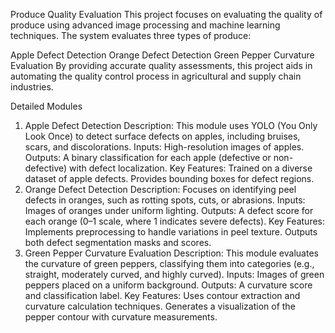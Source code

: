 Produce Quality Evaluation
This project focuses on evaluating the quality of produce using advanced image processing and machine learning techniques. The system evaluates three types of produce:

Apple Defect Detection
Orange Defect Detection
Green Pepper Curvature Evaluation
By providing accurate quality assessments, this project aids in automating the quality control process in agricultural and supply chain industries.


Detailed Modules
1. Apple Defect Detection
Description: This module uses YOLO (You Only Look Once) to detect surface defects on apples, including bruises, scars, and discolorations.
Inputs: High-resolution images of apples.
Outputs: A binary classification for each apple (defective or non-defective) with defect localization.
Key Features:
Trained on a diverse dataset of apple defects.
Provides bounding boxes for defect regions.
2. Orange Defect Detection
Description: Focuses on identifying peel defects in oranges, such as rotting spots, cuts, or abrasions.
Inputs: Images of oranges under uniform lighting.
Outputs: A defect score for each orange (0–1 scale, where 1 indicates severe defects).
Key Features:
Implements preprocessing to handle variations in peel texture.
Outputs both defect segmentation masks and scores.
3. Green Pepper Curvature Evaluation
Description: This module evaluates the curvature of green peppers, classifying them into categories (e.g., straight, moderately curved, and highly curved).
Inputs: Images of green peppers placed on a uniform background.
Outputs: A curvature score and classification label.
Key Features:
Uses contour extraction and curvature calculation techniques.
Generates a visualization of the pepper contour with curvature measurements.
